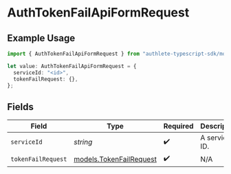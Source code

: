 # AuthTokenFailApiFormRequest

## Example Usage

```typescript
import { AuthTokenFailApiFormRequest } from "authlete-typescript-sdk/models/operations";

let value: AuthTokenFailApiFormRequest = {
  serviceId: "<id>",
  tokenFailRequest: {},
};
```

## Fields

| Field                                                       | Type                                                        | Required                                                    | Description                                                 |
| ----------------------------------------------------------- | ----------------------------------------------------------- | ----------------------------------------------------------- | ----------------------------------------------------------- |
| `serviceId`                                                 | *string*                                                    | :heavy_check_mark:                                          | A service ID.                                               |
| `tokenFailRequest`                                          | [models.TokenFailRequest](../../models/tokenfailrequest.md) | :heavy_check_mark:                                          | N/A                                                         |